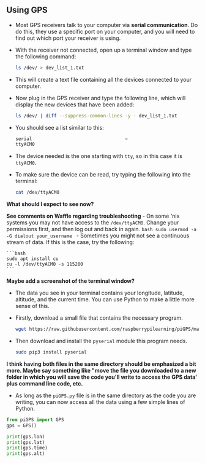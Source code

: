 ## Using GPS

- Most GPS receivers talk to your computer via **serial communication**. Do do this, they use a specific port on your computer, and you will need to find out which port your receiver is using.

- With the receiver not connected, open up a terminal window and type the following command:

	```bash
	ls /dev/ > dev_list_1.txt
	```
	
- This will create a text file containing all the devices connected to your computer.

- Now plug in the GPS receiver and type the following line, which will display the new devices that have been added:

	```bash
	ls /dev/ | diff --suppress-common-lines -y - dev_list_1.txt
	```

- You should see a list similar to this:

  ```bash
  serial							      <
  ttyACM0
  ```

- The device needed is the one starting with `tty`, so in this case it is `ttyACM0`.

- To make sure the device can be read, try typing the following into the terminal:

	```bash
	cat /dev/ttyACM0
	```
**What should I expect to see now?**

**See comments on Waffle regarding troubleshooting**
	- On some 'nix systems you may not have access to the `/dev/ttyACM0`. Change your permissions first, and then log out and back in again.
	```bash
	sudo usermod -a -G dialout your_username
	```
	- Sometimes you might not see a continuous stream of data. If this is the case, try the following:
	
	```bash
	sudo apt install cu
	cu -l /dev/ttyACM0 -s 115200
	```
 **Maybe add a screenshot of the terminal window?**
- The data you see in your terminal contains your longitude, latitude, altitude, and the current time. You can use Python to make a little more sense of this.

- Firstly, download a small file that contains the necessary program.

	```bash
	wget https://raw.githubusercontent.com/raspberrypilearning/piGPS/master/piGPS.py
	```

- Then download and install the `pyserial` module this program needs.

	```bash
	sudo pip3 install pyserial
	```
**I think having both files in the same directory should be emphasized a bit more. Maybe say something like "move the file you downloaded to a new folder in which you will save the code you'll write to access the GPS data' plus command line code, etc.**
- As long as the `piGPS.py` file is in the same directory as the code you are writing, you can now access all the data using a few simple lines of Python.

```python
from piGPS import GPS
gps = GPS()

print(gps.lon)
print(gps.lat)
print(gps.time)
print(gps.alt)
```

